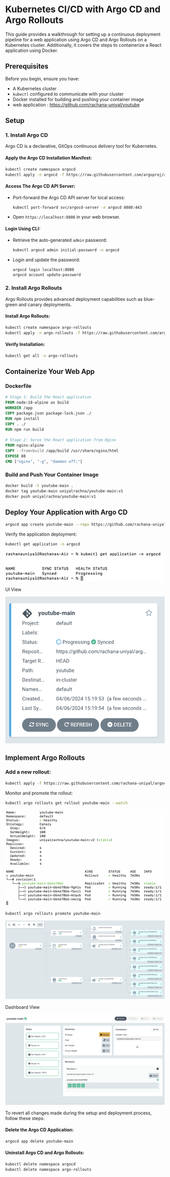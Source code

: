 # Kubernetes CI/CD with Argo CD and Argo Rollouts

This guide provides a walkthrough for setting up a continuous deployment pipeline for a web application using Argo CD and Argo Rollouts on a Kubernetes cluster. Additionally, it covers the steps to containerize a React application using Docker.

## Prerequisites

Before you begin, ensure you have:

- A Kubernetes cluster
- `kubectl` configured to communicate with your cluster
- Docker installed for building and pushing your container image
- web application : https://github.com/rachana-uniyal/youtube

## Setup

### 1. Install Argo CD

Argo CD is a declarative, GitOps continuous delivery tool for Kubernetes.

#### Apply the Argo CD Installation Manifest:

```bash
kubectl create namespace argocd
kubectl apply -n argocd -f https://raw.githubusercontent.com/argoproj/argo-cd/stable/manifests/install.yaml
```

#### Access The Argo CD API Server:

- Port-forward the Argo CD API server for local access:

  ```bash
  kubectl port-forward svc/argocd-server -n argocd 8080:443
  ```

- Open `https://localhost:8080` in your web browser.

#### Login Using CLI:

- Retrieve the auto-generated `admin` password:

  ```bash
  kubectl argocd admin initial-password -n argocd
  ```

- Login and update the password:

  ```bash
  argocd login localhost:8080
  argocd account update-password
  ```

### 2. Install Argo Rollouts

Argo Rollouts provides advanced deployment capabilities such as blue-green and canary deployments.

#### Install Argo Rollouts:

```bash
kubectl create namespace argo-rollouts
kubectl apply -n argo-rollouts -f https://raw.githubusercontent.com/argoproj/argo-rollouts/stable/manifests/install.yaml
```

#### Verify Installation:

```bash
kubectl get all -n argo-rollouts
```

## Containerize Your Web App

### Dockerfile

```Dockerfile
# Stage 1: Build the React application
FROM node:18-alpine as build
WORKDIR /app
COPY package.json package-lock.json ./
RUN npm install
COPY . ./
RUN npm run build

# Stage 2: Serve the React application from Nginx
FROM nginx:alpine
COPY --from=build /app/build /usr/share/nginx/html
EXPOSE 80
CMD ["nginx", "-g", "daemon off;"]
```

### Build and Push Your Container Image

```bash
docker build -t youtube-main .
docker tag youtube-main uniyalrachna/youtube-main:v1
docker push uniyalrachna/youtube-main:v1
```

## Deploy Your Application with Argo CD

```bash
argocd app create youtube-main --repo https://github.com/rachana-uniyal/argocd-assignment.git --path youtube --dest-namespace default --dest-server https://kubernetes.default.svc --directory-recurse --sync-policy auto
```

Verify the application deployment:

```bash
kubectl get application -n argocd
```
![argo-app-init](images/1.png)

UI View

![argo-app-ui](images/2.png)

## Implement Argo Rollouts

### Add a new rollout:

```bash
kubectl apply -f https://raw.githubusercontent.com/rachana-uniyal/argocd-assignment/main/youtube/deployment.yaml
```

Monitor and promote the rollout:

```bash
kubectl argo rollouts get rollout youtube-main --watch
```

![watch-o/p](images/3.png)

```bash
kubectl argo rollouts promote youtube-main
```
![argo-ui](images/4.png)

Dashboard View

![canary](images/5.png)

To revert all changes made during the setup and deployment process, follow these steps:

#### Delete the Argo CD Application:

```bash
argocd app delete youtube-main
```

#### Uninstall Argo CD and Argo Rollouts:

```bash
kubectl delete namespace argocd
kubectl delete namespace argo-rollouts
```

